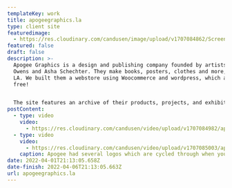 ```yaml
---
templateKey: work
title: apogeegraphics.la
type: client site
featuredimage:
  - https://res.cloudinary.com/candusen/image/upload/v1707084862/Screenshot_2024-02-04_at_5.14.04_PM_idbugg.png
featured: false
draft: false
description: >-
  Apogee Graphics is a design and publishing company founded by artists Laura
  Owens and Asha Schechter. They make books, posters, clothes and more, based in
  LA. We built them a webstore using Woocommerce and wordpress, which are 100%
  free!


  The site features an archive of their products, projects, and exhibitions, and a shop page with all of their shoppable items.
postContent:
  - type: video
    video:
      - https://res.cloudinary.com/candusen/video/upload/v1707084982/apogee_splash_shop_logo_9c6a677260_qccfxu.mp4
  - type: video
    video:
      - https://res.cloudinary.com/candusen/video/upload/v1707085003/apogee_logos_b3779f4e72_nvln6e.mp4
    caption: Apogee had several logos which are cycled through when you hover!!
date: 2022-04-01T21:13:05.658Z
date-finish: 2022-04-06T21:13:05.663Z
url: apogeegraphics.la
---
```


